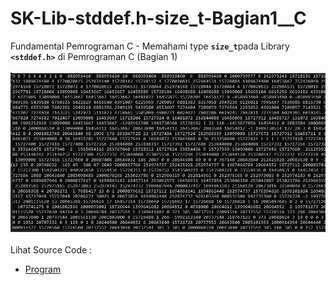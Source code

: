 # SK-Lib-stddef.h-size_t-Bagian1__C
Fundamental Pemrograman C - Memahami type <code><b>size_t</b></code>pada Library <code><b>&lt;stddef.h></b></code> di Pemrograman C (Bagian 1)<br><br>
<img src="https://github.com/RizkyKhapidsyah/SK-Lib-stddef.h-size_t-Bagian1__C/blob/master/SK-Lib-stddef.h-size_t-Bagian1__C/result/001.png"><br><br>
Lihat Source Code : <br>
- <a href="https://github.com/RizkyKhapidsyah/SK-Lib-stddef.h-size_t-Bagian1__C/blob/master/SK-Lib-stddef.h-size_t-Bagian1__C/Source.c">Program</a>
